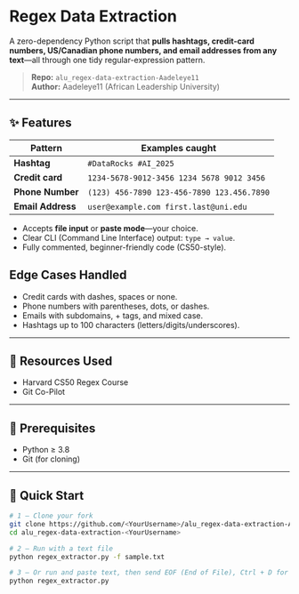 # Regex Data Extraction

A zero-dependency Python script that **pulls hashtags, credit-card numbers, US/Canadian phone numbers, and email addresses from any text**—all through one tidy regular-expression pattern.

> **Repo:** `alu_regex-data-extraction-Aadeleye11`  
> **Author:** Aadeleye11 (African Leadership University)

---

## ✨ Features

| Pattern | Examples caught |
| ------- | --------------- |
| **Hashtag** | `#DataRocks` `#AI_2025` |
| **Credit card** | `1234-5678-9012-3456` `1234 5678 9012 3456` |
| **Phone Number** | `(123) 456-7890` `123-456-7890` `123.456.7890` |
| **Email Address** | `user@example.com` `first.last@uni.edu` |

* Accepts **file input** or **paste mode**—your choice.  
* Clear CLI (Command Line Interface) output: `type → value`.  
* Fully commented, beginner-friendly code (CS50-style).


## Edge Cases Handled
* Credit cards with dashes, spaces or none.
* Phone numbers with parentheses, dots, or dashes.
* Emails with subdomains, + tags, and mixed case.
* Hashtags up to 100 characters (letters/digits/underscores).

---
## 📕 Resources Used

* Harvard CS50 Regex Course
* Git Co-Pilot 

---
## 🔧 Prerequisites

* Python ≥ 3.8  
* Git (for cloning)

---

## 🚀 Quick Start

```bash
# 1 – Clone your fork
git clone https://github.com/<YourUsername>/alu_regex-data-extraction-Aadeleye11.git
cd alu_regex-data-extraction-<YourUsername>

# 2 – Run with a text file
python regex_extractor.py -f sample.txt

# 3 – Or run and paste text, then send EOF (End of File), Ctrl + D for Linux and MacOS, Ctrl + Z for Windows and press ENTER
python regex_extractor.py


